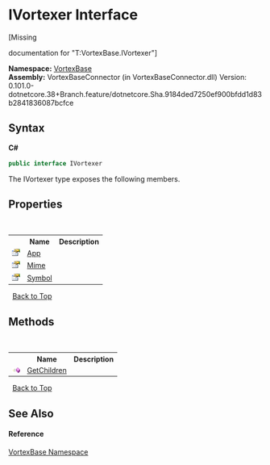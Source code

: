 # IVortexer Interface
 

\[Missing <summary> documentation for "T:VortexBase.IVortexer"\]

**Namespace:**&nbsp;<a href="N_VortexBase.md">VortexBase</a><br />**Assembly:**&nbsp;VortexBaseConnector (in VortexBaseConnector.dll) Version: 0.101.0-dotnetcore.38+Branch.feature/dotnetcore.Sha.9184ded7250ef900bfdd1d83b2841836087bcfce

## Syntax

**C#**<br />
``` C#
public interface IVortexer
```

The IVortexer type exposes the following members.


## Properties
&nbsp;<table><tr><th></th><th>Name</th><th>Description</th></tr><tr><td>![Public property](media/pubproperty.gif "Public property")</td><td><a href="P_VortexBase_IVortexer_App.md">App</a></td><td /></tr><tr><td>![Public property](media/pubproperty.gif "Public property")</td><td><a href="P_VortexBase_IVortexer_Mime.md">Mime</a></td><td /></tr><tr><td>![Public property](media/pubproperty.gif "Public property")</td><td><a href="P_VortexBase_IVortexer_Symbol.md">Symbol</a></td><td /></tr></table>&nbsp;
<a href="#ivortexer-interface">Back to Top</a>

## Methods
&nbsp;<table><tr><th></th><th>Name</th><th>Description</th></tr><tr><td>![Public method](media/pubmethod.gif "Public method")</td><td><a href="M_VortexBase_IVortexer_GetChildren.md">GetChildren</a></td><td /></tr></table>&nbsp;
<a href="#ivortexer-interface">Back to Top</a>

## See Also


#### Reference
<a href="N_VortexBase.md">VortexBase Namespace</a><br />